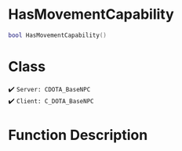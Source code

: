 # HasMovementCapability
```lua
bool HasMovementCapability()
```
# Class
✔️ `Server: CDOTA_BaseNPC`  
✔️ `Client: C_DOTA_BaseNPC`  

# Function Description

